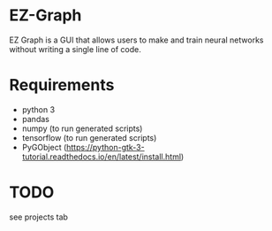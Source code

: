 # EZ-Graph
EZ Graph is a GUI that allows users to make and train neural networks without writing a single line of code. 

# Requirements
* python 3
* pandas
* numpy (to run generated scripts)
* tensorflow (to run generated scripts)
* PyGObject (https://python-gtk-3-tutorial.readthedocs.io/en/latest/install.html)

# TODO
see projects tab
